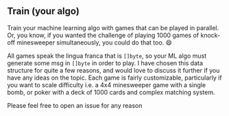 ## Train (your algo)

Train your machine learning algo with games that can be played in parallel. Or, you know, if you wanted the challenge of playing 1000 games of knock-off minesweeper simultaneously, you could do that too. :smile:

All games speak the lingua franca that is `[]byte`, so your ML algo must generate some msg in `[]byte` in order to play. I have chosen this data structure for quite a few reasons, and would love to discuss it further if you have any ideas on the topic. Each game is fairly customizable, particularly if you want to scale difficulty i.e. a 4x4 minesweeper game with a single bomb, or poker with a deck of 1000 cards and complex matching system. 

Please feel free to open an issue for any reason 